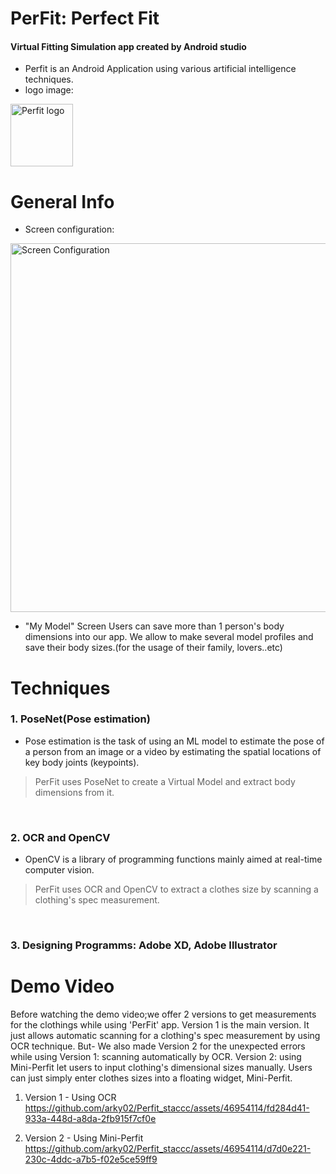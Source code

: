 PerFit: Perfect Fit
=========
#### Virtual Fitting Simulation app created by Android studio<br>
- Perfit is an Android Application using various artificial intelligence techniques.
- logo image: 
<img width="100" alt="Perfit logo" src="https://github.com/arky02/Perfit_staccc/assets/46954114/86749295-f833-4db0-9c28-c29e009a7685">

# General Info
- Screen configuration: 
<img width="590" alt="Screen Configuration" src="https://github.com/arky02/Perfit_staccc/assets/46954114/d524a419-80ad-47f9-9525-bd5296dddabc">

- "My Model" Screen
  Users can save more than 1 person's body dimensions into our app. We allow to make several model profiles and save their body sizes.(for the usage of their family, lovers..etc)

  
# Techniques
### 1. PoseNet(Pose estimation)
- Pose estimation is the task of using an ML model to estimate the pose of a person from an image or a video by estimating the spatial locations of key body joints (keypoints).

 > PerFit uses PoseNet to create a Virtual Model and extract body dimensions from it.
<br>

### 2. OCR and OpenCV
- OpenCV is a library of programming functions mainly aimed at real-time computer vision.

 > PerFit uses OCR and OpenCV to extract a clothes size by scanning a clothing's spec measurement.
<br>

### 3. Designing Programms: Adobe XD, Adobe Illustrator

# Demo Video
Before watching the demo video;we offer 2 versions to get measurements for the clothings while using 'PerFit' app.
Version 1 is the main version. It just allows automatic scanning for a clothing's spec measurement by using OCR technique.
But- We also made Version 2 for the unexpected errors while using Version 1: scanning automatically by OCR.
Version 2: using Mini-Perfit let users to input clothing's dimensional sizes manually. Users can just simply enter clothes sizes into a floating widget, Mini-Perfit.

1) Version 1 - Using OCR
https://github.com/arky02/Perfit_staccc/assets/46954114/fd284d41-933a-448d-a8da-2fb915f7cf0e

2) Version 2 - Using Mini-Perfit
https://github.com/arky02/Perfit_staccc/assets/46954114/d7d0e221-230c-4ddc-a7b5-f02e5ce59ff9

   
